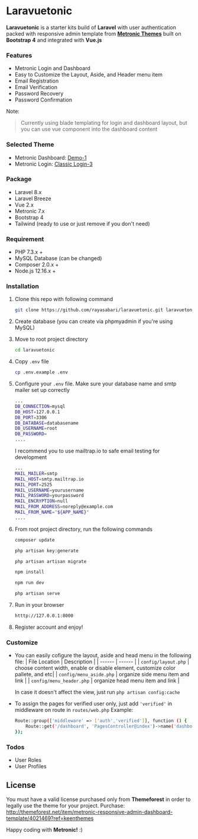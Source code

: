 # Laravuetonic

**Laravuetonic** is a starter kits build of **Laravel** with user authentication packed with responsive admin template from [**Metronic Themes**](http://www.keenthemes.com/) built on **Bootstrap 4** and integrated with **Vue.js**

### Features
  - Metronic Login and Dashboard
  - Easy to Customize the Layout, Aside, and Header menu item
  - Email Registration
  - Email Verification
  - Password Recovery
  - Password Confirmation

Note:
> Currently using blade templating for login and dashboard layout, but you can use vue component into the dashboard content

### Selected Theme
  - Metronic Dashboard: [Demo-1](https://preview.keenthemes.com/metronic/demo1/index.html)
  - Metronic Login: [Classic Login-3](https://preview.keenthemes.com/metronic/demo1/custom/pages/login/classic/login-3.html)

### Package
  - Laravel 8.x
  - Laravel Breeze
  - Vue 2.x
  - Metronic 7.x
  - Bootstrap 4
  - Tailwind (ready to use or just remove if you don't need)

### Requirement

* PHP 7.3.x +
* MySQL Database (can be changed)
* Composer 2.0.x +
* Node.js 12.16.x +

### Installation

1. Clone this repo with following command 
    ```sh
    git clone https://github.com/rayasabari/laravuetonic.git laravuetonic
    ```

2. Create database (you can create via phpmyadmin if you're using MySQL)
2. Move to root project directory
    ```sh
    cd laravuetonic
    ```

3. Copy ```.env``` file
    ```sh
    cp .env.example .env
    ```

4. Configure your ```.env``` file. Make sure your database name and smtp mailer set up correctly
    ```sh
    ...
    DB_CONNECTION=mysql
    DB_HOST=127.0.0.1
    DB_PORT=3306
    DB_DATABASE=databasename
    DB_USERNAME=root
    DB_PASSWORD=
    ....
    ```
    I recommend you to use mailtrap.io to safe email testing for development
     ```sh
    ...
    MAIL_MAILER=smtp
    MAIL_HOST=smtp.mailtrap.io
    MAIL_PORT=2525
    MAIL_USERNAME=yourusername
    MAIL_PASSWORD=yourpassword
    MAIL_ENCRYPTION=null
    MAIL_FROM_ADDRESS=noreply@example.com
    MAIL_FROM_NAME="${APP_NAME}"
    ....
    ```

5. From root project directory, run the following commands
     ```sh
    composer update
    ```
     ```sh
    php artisan key:generate
    ```
     ```sh
    php artisan artisan migrate
    ```
    ```sh
    npm install
    ```
    ```sh
    npm run dev
    ```
    ```sh
    php artisan serve
    ```
    
6. Run in your browser
    ```sh
    htttp://127.0.0.1:8000
    ```
8. Register account and enjoy!

### Customize
- You can easily cofigure the layout, aside and head menu in the following file:
    | File Location | Description |
    | ------ | ------ |
    | ```config/layout.php``` | choose content width, enable or disable element, customize color pallete, and etc|
    | ```config/menu_aside.php``` | organize side menu item and link |
    | ```config/menu_header.php``` | organize head menu item and link |

    In case it doesn't affect the view, just run ```php artisan config:cache```
- To assign the pages for verified user only, just add ```'verified'``` in middleware on route in ```routes/web.php```
    Example:
    ```sh
    Route::group(['middleware' => ['auth','verified']], function () {
        Route::get('/dashboard', 'PagesController@index')->name('dashboard');
    });
    ```

### Todos
 - User Roles
 - User Profiles

License
----
You must have a valid license purchased only from **Themeforest** in order to legally use the theme for your project.
Purchase:  http://themeforest.net/item/metronic-responsive-admin-dashboard-template/4021469?ref=keenthemes



Happy coding with **Metronic!** :)

